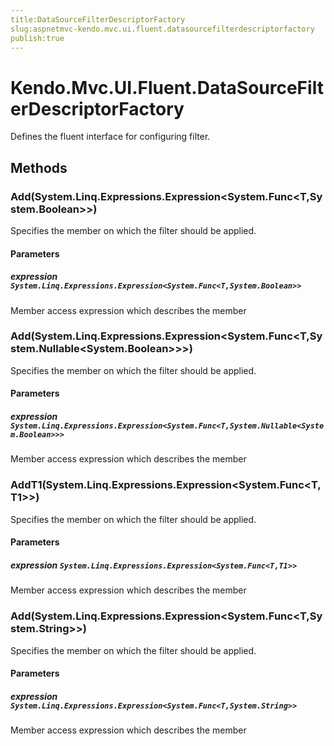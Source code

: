 ```yaml
---
title:DataSourceFilterDescriptorFactory
slug:aspnetmvc-kendo.mvc.ui.fluent.datasourcefilterdescriptorfactory
publish:true
---
```


# Kendo.Mvc.UI.Fluent.DataSourceFilterDescriptorFactory
Defines the fluent interface for configuring filter.



## Methods

### Add(System.Linq.Expressions.Expression\<System.Func\<T,System.Boolean\>\>)
Specifies the member on which the filter should be applied.



#### Parameters

##### expression `System.Linq.Expressions.Expression<System.Func<T,System.Boolean>>`
Member access expression which describes the member




### Add(System.Linq.Expressions.Expression\<System.Func\<T,System.Nullable\<System.Boolean\>\>\>)
Specifies the member on which the filter should be applied.



#### Parameters

##### expression `System.Linq.Expressions.Expression<System.Func<T,System.Nullable<System.Boolean>>>`
Member access expression which describes the member




### AddT1(System.Linq.Expressions.Expression\<System.Func\<T,T1\>\>)
Specifies the member on which the filter should be applied.



#### Parameters

##### expression `System.Linq.Expressions.Expression<System.Func<T,T1>>`
Member access expression which describes the member




### Add(System.Linq.Expressions.Expression\<System.Func\<T,System.String\>\>)
Specifies the member on which the filter should be applied.



#### Parameters

##### expression `System.Linq.Expressions.Expression<System.Func<T,System.String>>`
Member access expression which describes the member





